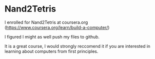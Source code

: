 # Nand2Tetris
I enrolled for Nand2Tetris at coursera.org (https://www.coursera.org/learn/build-a-computer/)

I figured I might as well push my files to github. 

It is a great course, I would strongly reccomend it if you are interested in learning about computers from first principles.
